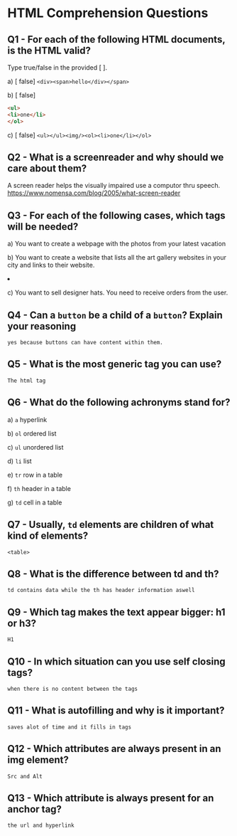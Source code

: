 # HTML Comprehension Questions

## Q1 - For each of the following HTML documents, is the HTML valid?

Type true/false in the provided [ ].

a) [ false] `<div><span>hello</div></span>`

b) [ false]

```html
<ul>
<li>one</li>
</ol>
```

c) [ false] `<ul></ul><img/><ol><li>one</li></ol>`

## Q2 - What is a screenreader and why should we care about them?

A screen reader helps the visually impaired use a computor thru speech. 
https://www.nomensa.com/blog/2005/what-screen-reader

## Q3 - For each of the following cases, which tags will be needed?

a) You want to create a webpage with the photos from your latest vacation
    <img>

b) You want to create a website that lists all the art gallery websites in your city and links to their website.
    <li>

c) You want to sell designer hats. You need to receive orders from the user.


## Q4 - Can a `button` be a child of a `button`? Explain your reasoning
    yes because buttons can have content within them.

## Q5 - What is the most generic tag you can use?
    The html tag

## Q6 - What do the following achronyms stand for?

a) `a` hyperlink

b) `ol` ordered list

c) `ul` unordered list

d) `li` list

e) `tr` row in a table

f) `th` header in a table

g) `td` cell in a table

## Q7 - Usually, `td` elements are children of what kind of elements?
    <table>

## Q8 - What is the difference between td and th?
    td contains data while the th has header information aswell

## Q9 - Which tag makes the text appear bigger: h1 or h3?
    H1

## Q10 - In which situation can you use self closing tags?
    when there is no content between the tags

## Q11 - What is autofilling and why is it important?
    saves alot of time and it fills in tags 

## Q12 - Which attributes are always present in an img element?
    Src and Alt

## Q13 - Which attribute is always present for an anchor tag?
    the url and hyperlink

